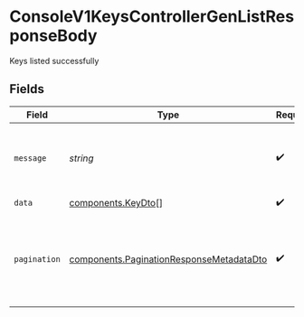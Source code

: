 # ConsoleV1KeysControllerGenListResponseBody

Keys listed successfully


## Fields

| Field                                                                                                | Type                                                                                                 | Required                                                                                             | Description                                                                                          |
| ---------------------------------------------------------------------------------------------------- | ---------------------------------------------------------------------------------------------------- | ---------------------------------------------------------------------------------------------------- | ---------------------------------------------------------------------------------------------------- |
| `message`                                                                                            | *string*                                                                                             | :heavy_check_mark:                                                                                   | A simple string explaining the result of the operation.                                              |
| `data`                                                                                               | [components.KeyDto](../../models/components/keydto.md)[]                                             | :heavy_check_mark:                                                                                   | N/A                                                                                                  |
| `pagination`                                                                                         | [components.PaginationResponseMetadataDto](../../models/components/paginationresponsemetadatadto.md) | :heavy_check_mark:                                                                                   | Pagination metadata for checking if there is next page for example.                                  |